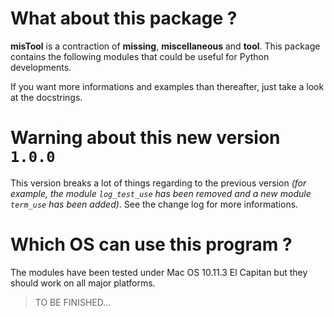 What about this package  ?
==========================

**misTool** is a contraction of **missing**, **miscellaneous** and **tool**.
This package contains the following modules that could be useful for Python
developments.

If you want more informations and examples than thereafter, just take a look at
the docstrings.


Warning about this new version `1.0.0`
======================================

This version breaks a lot of things regarding to the previous version *(for example, the module ``log_test_use`` has been removed and a new module ``term_use`` has been added)*. See the change log for more informations.


Which OS can use this program ?
===============================

The modules have been tested under Mac OS 10.11.3 El Capitan but they should work on all major platforms.


> TO BE FINISHED...
